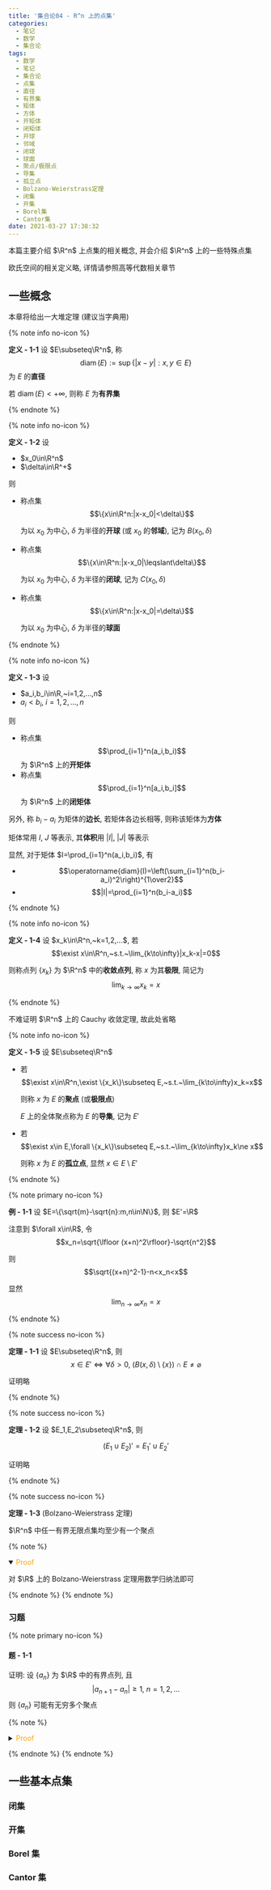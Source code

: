 ```yaml
---
title: '集合论04 - R^n 上的点集'
categories:
  - 笔记
  - 数学
  - 集合论
tags:
  - 数学
  - 笔记
  - 集合论
  - 点集
  - 直径
  - 有界集
  - 矩体
  - 方体
  - 开矩体
  - 闭矩体
  - 开球
  - 邻域
  - 闭球
  - 球面
  - 聚点/极限点
  - 导集
  - 孤立点
  - Bolzano-Weierstrass定理
  - 闭集
  - 开集
  - Borel集
  - Cantor集
date: 2021-03-27 17:38:32
---
```


本篇主要介绍 $\R^n$ 上点集的相关概念, 并会介绍 $\R^n$ 上的一些特殊点集

<!-- more -->

欧氏空间的相关定义略, 详情请参照高等代数相关章节

## 一些概念

本章将给出一大堆定理 (建议当字典用)

{% note info no-icon %}

**<a id="def-1-1">定义 - 1-1</a>** 设 $E\subseteq\R^n$, 称
$$\operatorname{diam}(E):=\sup\{|x-y|:x,y\in E\}$$
为 $E$ 的**直径**

若 $\operatorname{diam}(E)<+\infty$, 则称 $E$ 为**有界集**

{% endnote %}

{% note info no-icon %}

**<a id="def-1-2">定义 - 1-2</a>** 设

- $x_0\in\R^n$
- $\delta\in\R^+$

则

- 称点集
  $$\{x\in\R^n:|x-x_0|<\delta\}$$

  为以 $x_0$ 为中心, $\delta$ 为半径的**开球** (或 $x_0$ 的**邻域**), 记为 $B(x_0,\delta)$
- 称点集
  $$\{x\in\R^n:|x-x_0|\leqslant\delta\}$$

  为以 $x_0$ 为中心, $\delta$ 为半径的**闭球**, 记为 $C(x_0,\delta)$
- 称点集
  $$\{x\in\R^n:|x-x_0|=\delta\}$$

  为以 $x_0$ 为中心, $\delta$ 为半径的**球面**

{% endnote %}

{% note info no-icon %}

**<a id="def-1-3">定义 - 1-3</a>** 设

- $a_i,b_i\in\R,~i=1,2,...,n$
- $a_i<b_i,~i=1,2,...,n$

则

- 称点集
  $$\prod_{i=1}^n(a_i,b_i)$$
  为 $\R^n$ 上的**开矩体**
- 称点集
  $$\prod_{i=1}^n[a_i,b_i]$$
  为 $\R^n$ 上的**闭矩体**

另外, 称 $b_i-a_i$ 为矩体的**边长**, 若矩体各边长相等, 则称该矩体为**方体**

矩体常用 $I$, $J$ 等表示, 其**体积**用 $|I|$, $|J|$ 等表示

显然, 对于矩体 $I=\prod_{i=1}^n(a_i,b_i)$, 有

- $$\operatorname{diam}(I)=\left(\sum_{i=1}^n(b_i-a_i)^2\right)^{1\over2}$$
- $$|I|=\prod_{i=1}^n(b_i-a_i)$$

{% endnote %}

{% note info no-icon %}

**<a id="def-1-4">定义 - 1-4</a>** 设 $x_k\in\R^n,~k=1,2,...$, 若
$$\exist x\in\R^n,~s.t.~\lim_{k\to\infty}|x_k-x|=0$$

则称点列 $\{x_k\}$ 为 $\R^n$ 中的**收敛点列**, 称 $x$ 为其**极限**, 简记为
$$\lim_{k\to\infty}x_k=x$$

{% endnote %}

不难证明 $\R^n$ 上的 Cauchy 收敛定理, 故此处省略

{% note info no-icon %}

**<a id="def-1-5">定义 - 1-5</a>** 设 $E\subseteq\R^n$

- 若
  $$\exist x\in\R^n,\exist \{x_k\}\subseteq E,~s.t.~\lim_{k\to\infty}x_k=x$$

  则称 $x$ 为 $E$ 的**聚点** (或**极限点**)

  $E$ 上的全体聚点称为 $E$ 的**导集**, 记为 $E'$

- 若
  $$\exist x\in E,\forall \{x_k\}\subseteq E,~s.t.~\lim_{k\to\infty}x_k\ne x$$

  则称 $x$ 为 $E$ 的**孤立点**, 显然 $x\in E\setminus E'$

{% endnote %}

{% note primary no-icon %}

**<a id="eg-1-1">例 - 1-1</a>** 设 $E=\{\sqrt{m}-\sqrt{n}:m,n\in\N\}$, 则 $E'=\R$

注意到 $\forall x\in\R$, 令
$$x_n=\sqrt{\lfloor (x+n)^2\rfloor}-\sqrt{n^2}$$

则
$$\sqrt{(x+n)^2-1}-n<x_n<x$$

显然
$$\lim_{n\to\infty}x_n=x$$

{% endnote %}

{% note success no-icon %}

**<a id="th-1-1">定理 - 1-1</a>** 设 $E\subseteq\R^n$, 则
$$x\in E'\iff\forall\delta>0,~(B(x,\delta)\setminus\{x\})\cap E\ne\varnothing$$

证明略

{% endnote %}

{% note success no-icon %}

**<a id="th-1-2">定理 - 1-2</a>** 设 $E_1,E_2\subseteq\R^n$, 则

$$(E_1\cup E_2)'=E_1'\cup E_2'$$

证明略

{% endnote %}

{% note success no-icon %}

**<a id="th-1-3">定理 - 1-3</a>** (Bolzano-Weierstrass 定理)

$\R^n$ 中任一有界无限点集均至少有一个聚点

{% note %}

<details open>
<summary><font color='orange'>Proof</font></summary>

对 $\R$ 上的 Bolzano-Weierstrass 定理用数学归纳法即可

</details>

{% endnote %}
{% endnote %}

### 习题

{% note primary no-icon %}

#### <a id="asm-1-1">题 - 1-1</a>

证明: 设 $\{a_n\}$ 为 $\R$ 中的有界点列, 且
$$|a_{n+1}-a_n|\geqslant 1,~n=1,2,...$$
则 $\{a_n\}$ 可能有无穷多个聚点

{% note %}

<details>
<summary><font color='orange'>Proof</font></summary>

令
$$a_n=\begin{cases}
  {1\over p}+{1\over q},&2\nmid n\\
  {1\over p}+{1\over q}+4,&2\mid n\\
\end{cases},~p,q=1,2,...;n=1,2,...$$

其中 $(p,q)$ 随 $\lfloor{n+1\over2}\rfloor$ 递增按
$$(1,1)\to(1,2)\to(2,1)\to(3,1)\to(2,2)\to(1,3)\to(1,4)\to...$$
顺序赋值

则

- $$\{a_n\}'=\left\{ {1\over n}\right\}$$
- $$|a_{n+1}-a_n|\geqslant 1,~n=1,2,...$$

</details>

{% endnote %}
{% endnote %}

## 一些基本点集

### 闭集

### 开集

### Borel 集

### Cantor 集
